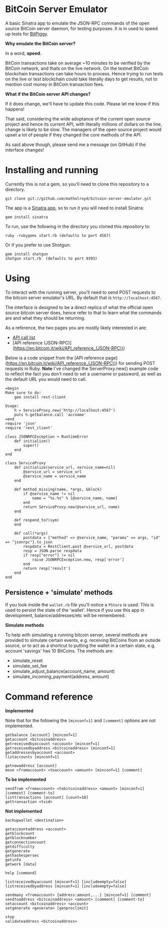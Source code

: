 # BitCoin Server Emulator

A basic Sinatra app to emulate the JSON-RPC commands of the open source BitCoin server daemon, for testing purposes.  It is in used to speed up tests for [BitPiggy](http://bitpiggy.com).

**Why emulate the BitCoin server?**

In a word, **speed**. 

BitCoin transactions take on average ~10 minutes to be verified by the BitCoin network, and thats on the live network. On the testnet BitCoin blockchain transactions can take hours to process. Hence trying to run tests on the live or test blockchain could take literally days to get results, not to mention cost money in BitCoin transaction fees.

**What if the BitCoin server API changes?**

If it does change, we'll have to update this code. Please let me know if this happens!

That said, considering the wide adoptance of the current open source project and hence its current API, with literally millions of dollars on the line, change is likely to be slow. The managers of the open source project would upset a lot of people if they changed the core methods of the API.  

As said above though, please send me a message (on GitHub) if the interface changes! 

# Installing and running

Currently this is not a gem, so you'll need to clone this repository to a directory.

    git clone git://github.com/matholroyd/bitcoin-server-emulator.git
    
The app is a [Sinatra app](http://sinatrarb.com), so to run it you will need to install Sinatra:
    
    gem install sinatra

To run, use the following in the directory you cloned this repository to:

    ruby -rubygems start.rb (defaults to port 4567)

Or if you prefer to use Shotgun:

    gem install shotgun
    shotgun start.rb  (defaults to port 9393)
    
# Using

To interact with the running server, you'll need to send POST requests to the bitcoin server emulator's URL.  By default that is `http://localhost:4567`.  

The interface is designed to be a direct replica of what the official open source bitcoin server does, hence refer to that to learn what the commands are and what they should be returning.  

As a reference, the two pages you are mostly likely interested in are:

* [API call list](https://en.bitcoin.it/wiki/Original_Bitcoin_client/API_Calls_list)
* [API reference (JSON-RPC)](https://en.bitcoin.it/wiki/API_reference_(JSON-RPC\))

Below is a code snippet from the [API reference page](https://en.bitcoin.it/wiki/API_reference_(JSON-RPC\)) for sending POST requests in Ruby. **Note** I've changed the ServerProxy.new() example code to reflect the fact you don't need to set a username or password, as well as the default URL you would need to call.

    =begin
    Make sure to do:
        gem install rest-client
 
    Usage:
        h = ServiceProxy.new('http://localhost:4567')
        puts h.getbalance.call 'accname'
    =end
    require 'json'
    require 'rest_client'
 
    class JSONRPCException < RuntimeError
        def initialize()
            super()
        end
    end
 
    class ServiceProxy
        def initialize(service_url, service_name=nil)
            @service_url = service_url
            @service_name = service_name
        end
 
        def method_missing(name, *args, &block)
            if @service_name != nil
                name = "%s.%s" % [@service_name, name]
            end
            return ServiceProxy.new(@service_url, name)
        end
 
        def respond_to?(sym)
        end
 
        def call(*args)
            postdata = {"method" => @service_name, "params" => args, "id" => "jsonrpc"}.to_json
            respdata = RestClient.post @service_url, postdata
            resp = JSON.parse respdata
            if resp["error"] != nil
                raise JSONRPCException.new, resp['error']
            end
            return resp['result']
        end
    end
    
## Persistence + 'simulate' methods

If you look inside the `wallet.rb` file you'll notice a `PStore` is used. This is used to persist the state of the 'wallet'. Hence if you use this app in development, balance/addresses/etc will be remembered.

**Simulate methods**

To help with simulating a running bitcoin server, several methods are provided to simulate certain events, e.g. receiving BitCoins from an outside source, or to act as a shortcut to putting the wallet in a certain state, e.g. account 'savings' has 10 BitCoins.  The methods are:

* simulate\_reset
* simulate\_set_fee
* simulate\_adjust\_balance(account_name, amount)
* simulate\_incoming\_payment(address, amount)

# Command reference

**Implemented**

Note that for the following the `[minconf=1]` and `[comment]` options are not implemented.

    getbalance [account] [minconf=1]
    getaccount <bitcoinaddress>
    getreceivedbyaccount <account> [minconf=1]
    getreceivedbyaddress <bitcoinaddress> [minconf=1]
    getaddressesbyaccount <account>
    listaccounts [minconf=1]

    getnewaddress [account]
    move <fromaccount> <toaccount> <amount> [minconf=1] [comment]

**To be implemented**

    sendfrom <fromaccount> <tobitcoinaddress> <amount> [minconf=1] [comment] [comment-to]
    listtransactions [account] [count=10]
    gettransaction <txid>

**Not implemented**

    backupwallet <destination>

    getaccountaddress <account>
    getblockcount
    getblocknumber
    getconnectioncount
    getdifficulty
    getgenerate
    gethashespersec
    getinfo
    getwork [data]

    help [command]

    listreceivedbyaccount [minconf=1] [includeempty=false]
    listreceivedbyaddress [minconf=1] [includeempty=false]

    sendmany <fromaccount> {address:amount,...} [minconf=1] [comment]
    sendtoaddress <bitcoinaddress> <amount> [comment] [comment-to]
    setaccount <bitcoinaddress> <account>
    setgenerate <generate> [genproclimit]

    stop
    validateaddress <bitcoinaddress>

